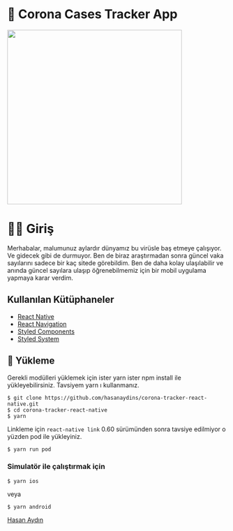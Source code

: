 # 🦠 Corona Cases Tracker App
<img src="ss/demo-v2.gif" height="400" />

# 👋🏽 Giriş

Merhabalar, malumunuz aylardır dünyamız bu virüsle baş etmeye çalışıyor. Ve gidecek gibi de durmuyor. Ben de biraz araştırmadan sonra güncel vaka sayılarını sadece bir kaç sitede görebildim. Ben de daha kolay ulaşılabilir ve anında güncel sayılara ulaşıp öğrenebilmemiz için bir mobil uygulama yapmaya karar verdim. 

## Kullanılan Kütüphaneler

* [React Native](https://facebook.github.io/react-native/) 
* [React Navigation](https://github.com/react-navigation/react-navigation) 
* [Styled Components](https://styled-components.com/) 
* [Styled System](https://styled-system.com/) 

## 🚀 Yükleme

Gerekli modülleri yüklemek için ister yarn ister npm install ile yükleyebilirsiniz. Tavsiyem yarn ı kullanmanız.
```
$ git clone https://github.com/hasanaydins/corona-tracker-react-native.git
$ cd corona-tracker-react-native
$ yarn
```
Linkleme için `react-native link` 0.60 sürümünden sonra tavsiye edilmiyor o yüzden pod ile yükleyiniz.

```
$ yarn run pod
```
### Simulatör ile çalıştırmak için

    $ yarn ios
veya

    $ yarn android
    
 
 
[Hasan Aydın](https://www.hasanaydins.com)
